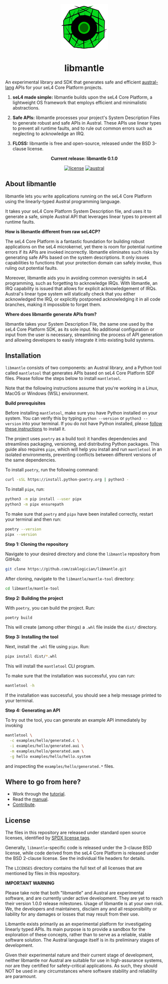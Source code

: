 <!--
    Copyright 2023, COMAS (ABN 11 932 720 318) and the project contributors
    SPDX-License-Identifier: CC-BY-SA-4.0
-->

<p align="center">
  <img width="150" src="/docs/logo.svg" alt="libmantle logo"></a>
</p>

<h1 align="center">libmantle</h1>

An experimental library and SDK that generates safe and efficient [austral-lang](https://austral-lang.org/)
APIs for your seL4 Core Platform projects.

1. **seL4 made simple:** libmantle builds upon the seL4 Core Platform, a
   lightweight OS framework that employs efficient and minimalistic
   abstractions.
   
2. **Safe APIs:** libmantle processes your project's System Description Files
   to generate robust and safe APIs in Austral. These APIs use linear types
   to prevent all runtime faults, and to rule out common errors such as
   neglecting to acknowledge an IRQ.

3. **FLOSS:** libmantle is free and open-source, released under the BSD
   3-clause license.

<div align="center">

**Current release: libmantle 0.1.0**

[![license](https://img.shields.io/github/license/zaklogician/libmantle)](https://github.com/zaklogician/libmantle/blob/main/LICENSE.md)
[![austral](https://img.shields.io/badge/Austral-0.2.0-blue)](https://github.com/austral/austral/releases/tag/v0.2.0)

</div>

## About libmantle

libmantle lets you write applications running on the seL4 Core Platform using
the linearly-typed Austral programming language.

It takes your seL4 Core Platform System Description file, and uses it to
generate a safe, simple Austral API that leverages linear types to prevent all
runtime faults.

**How is libmantle different from raw seL4CP?**

The seL4 Core Platform is a fantastic foundation for building robust
applications on the seL4 microkernel, yet there is room for potential runtime
errors if its APIs are invoked incorrectly. libmantle eliminates such risks by
generating safe APIs based on the system descriptions. It only issues
capabilities to functions that your protection domain can safely invoke, thus
ruling out potential faults.

Moreover, libmantle aids you in avoiding common oversights in seL4 programming,
such as forgetting to acknowledge IRQs. With libmantle, an IRQ capability is
issued that allows for explicit acknowledgement of IRQs. Austral's linear type
system will statically check that you either acknowledged the IRQ, or
explicitly postponed acknowledging it in all code branches, making it
impossible to forget them.

**Where does libmantle generate APIs from?**

libmantle takes your System Description File, the same one used by the seL4
Core Platform SDK, as its sole input. No additional configuration or input from
the user is necessary, streamlining the process of API generation and allowing
developers to easily integrate it into existing build systems.

## Installation

`libmantle` consists of two components: an Austral library, and a Python tool
called `mantletool` that generates APIs based on seL4 Core Platform SDF files.
Please follow the steps below to install `mantletool`.

Note that the following instructions assume that you're working in a Linux,
MacOS or Windows (WSL) environment.

**Build prerequisites**

Before installing `mantletool`, make sure you have Python installed on your
system. You can verify this by typing `python --version` or
`python3 --version` into your terminal. If you do not have Python installed,
please [follow these instructions](https://www.python.org/downloads/) to
install it.

The project uses `poetry` as a build tool: it handles dependencies and
streamlines packaging, versioning, and distributing Python packages. This guide
also requires `pipx`, which will help you install and run `mantletool` in an
isolated environments, preventing conflicts between different versions of the
same dependencies.

To install `poetry`, run the following command:

```bash
curl -sSL https://install.python-poetry.org | python3 -
```

To install `pipx`, run:

```bash
python3 -m pip install --user pipx
python3 -m pipx ensurepath
```

To make sure that `poetry` and  `pipx` have been installed correctly,
restart your terminal and then run:

```bash
poetry --version
pipx --version
```

**Step 1: Cloning the repository**

Navigate to your desired directory and clone the `libmantle` repository from GitHub:

```bash
git clone https://github.com/zaklogician/libmantle.git
```

After cloning, navigate to the `libmantle/mantle-tool` directory:

```bash
cd libmantle/mantle-tool
```

**Step 2: Building the project**

With `poetry`, you can build the project. Run:

```bash
poetry build
```

This will create (among other things) a `.whl` file inside the `dist/`
directory.

**Step 3: Installing the tool**

Next, install the `.whl` file using `pipx`. Run:

```bash
pipx install dist/*.whl
```

This will install the `mantletool` CLI program.

To make sure that the installation was successful, you can run:

```bash
mantletool -h
```

If the installation was successful, you should see a help message printed to
your terminal.

**Step 4: Generating an API**

To try out the tool, you can generate an example API immediately by invoking

```bash
mantletool \
  -c examples/hello/generated.c \
  -i examples/hello/generated.aui \
  -m examples/hello/generated.aum \
  -g hello examples/hello/hello.system
```

and inspecting the `examples/hello/generated.*` files.

## Where to go from here?

* Work through the [tutorial](examples/tutorial/README.md).
* Read the [manual](docs/MANUAL.md).
* [Contribute](docs/CONTRIBUTING.md).

## License

The files in this repository are released under standard open source
licenses, identified by [SPDX license tags](https://spdx.org).

Generally, `libmantle`-specific code is released under the 3-clause BSD
license, while code derived from the seL4 Core Platform is released
under the BSD 2-clause license. See the individual file headers for
details.

The `LICENSES` directory contains the full text of all licenses that
are mentioned by files in this repository.

**IMPORTANT WARNING**

Please take note that both "libmantle" and Austral are experimental software,
and are currently under active development. They are yet to reach their version
1.0.0 release milestones. Usage of libmantle is at your own risk. We, the
developers and maintainers, disclaim any and all responsibility or liability for
any damages or losses that may result from their use.

Libmantle exists primarily as an experimental platform for investigating
linearly typed APIs. Its main purpose is to provide a sandbox for the
exploration of these concepts, rather than to serve as a reliable, stable
software solution. The Austral language itself is in its preliminary stages of
development.

Given their experimental nature and their current stage of development, neither
libmantle nor Austral are suitable for use in high-assurance systems, nor are
they certified for safety-critical applications. As such, they should NOT be
used in any circumstances where software stability and reliability are
paramount.
